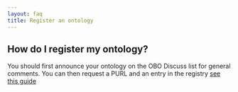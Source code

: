 ```yaml
---
layout: faq
title: Register an ontology
---
```


## How do I register my ontology?

You should first announce your ontology on the OBO Discuss list for general comments. You can then request a PURL and an entry in the registry [see this guide](Policy_for_OBO_namespace_and_associated_PURL_requests.md)



